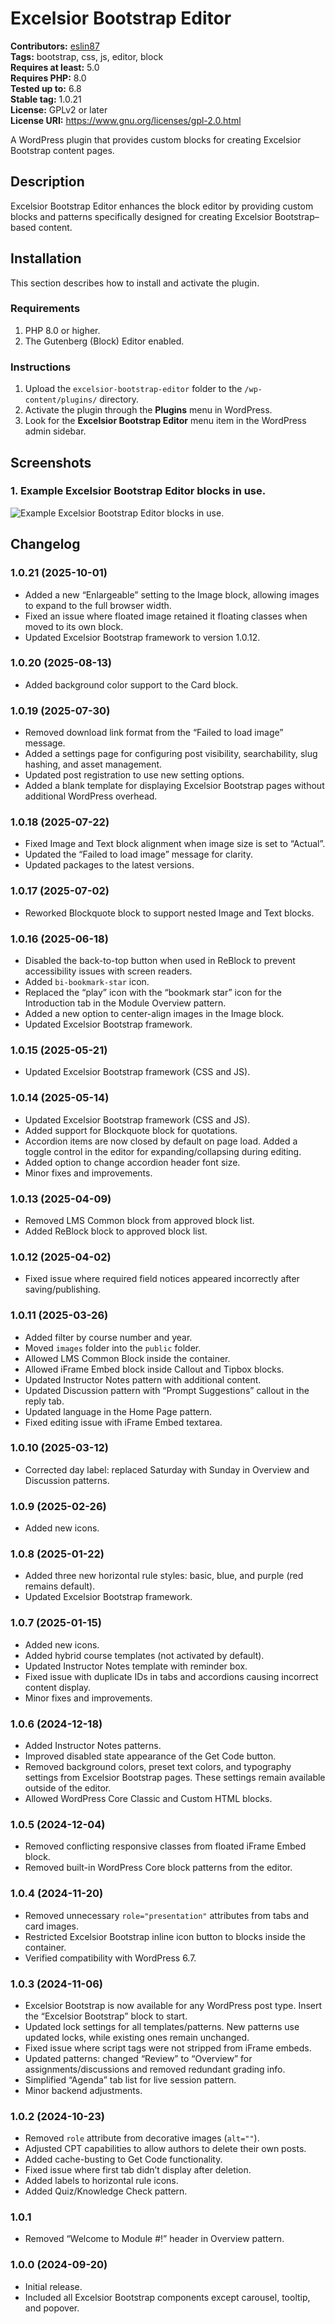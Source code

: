 # Excelsior Bootstrap Editor #
**Contributors:** [eslin87](https://profiles.wordpress.org/eslin87/)  
**Tags:** bootstrap, css, js, editor, block  
**Requires at least:** 5.0  
**Requires PHP:** 8.0  
**Tested up to:** 6.8  
**Stable tag:** 1.0.21  
**License:** GPLv2 or later  
**License URI:** https://www.gnu.org/licenses/gpl-2.0.html  

A WordPress plugin that provides custom blocks for creating Excelsior Bootstrap content pages.

## Description ##

Excelsior Bootstrap Editor enhances the block editor by providing custom blocks and patterns specifically designed for creating Excelsior Bootstrap–based content.

## Installation ##

This section describes how to install and activate the plugin.

### Requirements ###

1. PHP 8.0 or higher.
2. The Gutenberg (Block) Editor enabled.

### Instructions ###

1. Upload the `excelsior-bootstrap-editor` folder to the `/wp-content/plugins/` directory.
2. Activate the plugin through the **Plugins** menu in WordPress.
3. Look for the **Excelsior Bootstrap Editor** menu item in the WordPress admin sidebar.

## Screenshots ##

### 1. Example Excelsior Bootstrap Editor blocks in use. ###
![Example Excelsior Bootstrap Editor blocks in use.](.wordpress-org/screenshot-1.png)


## Changelog ##

### 1.0.21 (2025-10-01) ###
* Added a new “Enlargeable” setting to the Image block, allowing images to expand to the full browser width.
* Fixed an issue where floated image retained it floating classes when moved to its own block.
* Updated Excelsior Bootstrap framework to version 1.0.12.

### 1.0.20 (2025-08-13) ###
* Added background color support to the Card block.

### 1.0.19 (2025-07-30) ###
* Removed download link format from the “Failed to load image” message.
* Added a settings page for configuring post visibility, searchability, slug hashing, and asset management.
* Updated post registration to use new setting options.
* Added a blank template for displaying Excelsior Bootstrap pages without additional WordPress overhead.

### 1.0.18 (2025-07-22) ###
* Fixed Image and Text block alignment when image size is set to “Actual”.
* Updated the “Failed to load image” message for clarity.
* Updated packages to the latest versions.

### 1.0.17 (2025-07-02) ###
* Reworked Blockquote block to support nested Image and Text blocks.

### 1.0.16 (2025-06-18) ###
* Disabled the back-to-top button when used in ReBlock to prevent accessibility issues with screen readers.
* Added `bi-bookmark-star` icon.
* Replaced the “play” icon with the “bookmark star” icon for the Introduction tab in the Module Overview pattern.
* Added a new option to center-align images in the Image block.
* Updated Excelsior Bootstrap framework.

### 1.0.15 (2025-05-21) ###
* Updated Excelsior Bootstrap framework (CSS and JS).

### 1.0.14 (2025-05-14) ###
* Updated Excelsior Bootstrap framework (CSS and JS).
* Added support for Blockquote block for quotations.
* Accordion items are now closed by default on page load. Added a toggle control in the editor for expanding/collapsing during editing.
* Added option to change accordion header font size.
* Minor fixes and improvements.

### 1.0.13 (2025-04-09) ###
* Removed LMS Common block from approved block list.
* Added ReBlock block to approved block list.

### 1.0.12 (2025-04-02) ###
* Fixed issue where required field notices appeared incorrectly after saving/publishing.

### 1.0.11 (2025-03-26) ###
* Added filter by course number and year.
* Moved `images` folder into the `public` folder.
* Allowed LMS Common Block inside the container.
* Allowed iFrame Embed block inside Callout and Tipbox blocks.
* Updated Instructor Notes pattern with additional content.
* Updated Discussion pattern with “Prompt Suggestions” callout in the reply tab.
* Updated language in the Home Page pattern.
* Fixed editing issue with iFrame Embed textarea.

### 1.0.10 (2025-03-12) ###
* Corrected day label: replaced Saturday with Sunday in Overview and Discussion patterns.

### 1.0.9 (2025-02-26) ###
* Added new icons.

### 1.0.8 (2025-01-22) ###
* Added three new horizontal rule styles: basic, blue, and purple (red remains default).
* Updated Excelsior Bootstrap framework.

### 1.0.7 (2025-01-15) ###
* Added new icons.
* Added hybrid course templates (not activated by default).
* Updated Instructor Notes template with reminder box.
* Fixed issue with duplicate IDs in tabs and accordions causing incorrect content display.
* Minor fixes and improvements.

### 1.0.6 (2024-12-18) ###
* Added Instructor Notes patterns.
* Improved disabled state appearance of the Get Code button.
* Removed background colors, preset text colors, and typography settings from Excelsior Bootstrap pages. These settings remain available outside of the editor.
* Allowed WordPress Core Classic and Custom HTML blocks.

### 1.0.5 (2024-12-04) ###
* Removed conflicting responsive classes from floated iFrame Embed block.
* Removed built-in WordPress Core block patterns from the editor.

### 1.0.4 (2024-11-20) ###
* Removed unnecessary `role="presentation"` attributes from tabs and card images.
* Restricted Excelsior Bootstrap inline icon button to blocks inside the container.
* Verified compatibility with WordPress 6.7.

### 1.0.3 (2024-11-06) ###
* Excelsior Bootstrap is now available for any WordPress post type. Insert the “Excelsior Bootstrap” block to start.
* Updated lock settings for all templates/patterns. New patterns use updated locks, while existing ones remain unchanged.
* Fixed issue where script tags were not stripped from iFrame embeds.
* Updated patterns: changed “Review” to “Overview” for assignments/discussions and removed redundant grading info.
* Simplified “Agenda” tab list for live session pattern.
* Minor backend adjustments.

### 1.0.2 (2024-10-23) ###
* Removed `role` attribute from decorative images (`alt=""`).
* Adjusted CPT capabilities to allow authors to delete their own posts.
* Added cache-busting to Get Code functionality.
* Fixed issue where first tab didn’t display after deletion.
* Added labels to horizontal rule icons.
* Added Quiz/Knowledge Check pattern.

### 1.0.1 ###
* Removed “Welcome to Module #!” header in Overview pattern.

### 1.0.0 (2024-09-20) ###
* Initial release.
* Included all Excelsior Bootstrap components except carousel, tooltip, and popover.